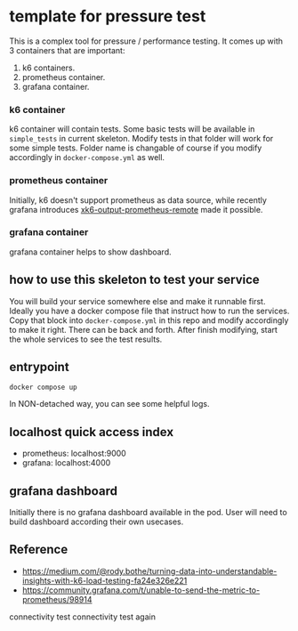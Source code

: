 # template for pressure test

This is a complex tool for pressure / performance testing. It comes up with 3 containers that are important:

1. k6 containers.
2. prometheus container.
3. grafana container.

### k6 container

k6 container will contain tests. Some basic tests will be available in `simple_tests` in current skeleton. Modify tests in that folder will work for some simple tests. Folder name is changable of course if you modify accordingly in `docker-compose.yml` as well.

### prometheus container

Initially, k6 doesn't support prometheus as data source, while recently grafana introduces [xk6-output-prometheus-remote](https://github.com/grafana/xk6-output-prometheus-remote) made it possible.

### grafana container

grafana container helps to show dashboard.

## how to use this skeleton to test your service

You will build your service somewhere else and make it runnable first. Ideally you have a docker compose file that instruct how to run the services. Copy that block into `docker-compose.yml` in this repo and modify accordingly to make it right. There can be back and forth. After finish modifying, start the whole services to see the test results.

## entrypoint

`docker compose up`

In NON-detached way, you can see some helpful logs.

## localhost quick access index

* prometheus: localhost:9000
* grafana: localhost:4000

## grafana dashboard

Initially there is no grafana dashboard available in the pod. User will need to build dashboard according their own usecases.

## Reference

* https://medium.com/@rody.bothe/turning-data-into-understandable-insights-with-k6-load-testing-fa24e326e221
* https://community.grafana.com/t/unable-to-send-the-metric-to-prometheus/98914

connectivity test
connectivity test again
